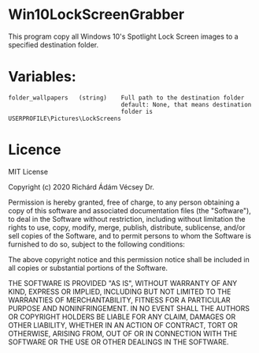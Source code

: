 # Win10LockScreenGrabber

This program copy all Windows 10's Spotlight Lock Screen images to a specified
destination folder. 

# Variables:
    folder_wallpapers   (string)    Full path to the destination folder
                                    default: None, that means destination
                                    folder is USERPROFILE\Pictures\LockScreens

# Licence
MIT License

Copyright (c) 2020 Richárd Ádám Vécsey Dr.

Permission is hereby granted, free of charge, to any person obtaining a copy
of this software and associated documentation files (the "Software"), to deal
in the Software without restriction, including without limitation the rights
to use, copy, modify, merge, publish, distribute, sublicense, and/or sell
copies of the Software, and to permit persons to whom the Software is
furnished to do so, subject to the following conditions:

The above copyright notice and this permission notice shall be included in all
copies or substantial portions of the Software.

THE SOFTWARE IS PROVIDED "AS IS", WITHOUT WARRANTY OF ANY KIND, EXPRESS OR
IMPLIED, INCLUDING BUT NOT LIMITED TO THE WARRANTIES OF MERCHANTABILITY,
FITNESS FOR A PARTICULAR PURPOSE AND NONINFRINGEMENT. IN NO EVENT SHALL THE
AUTHORS OR COPYRIGHT HOLDERS BE LIABLE FOR ANY CLAIM, DAMAGES OR OTHER
LIABILITY, WHETHER IN AN ACTION OF CONTRACT, TORT OR OTHERWISE, ARISING FROM,
OUT OF OR IN CONNECTION WITH THE SOFTWARE OR THE USE OR OTHER DEALINGS IN THE
SOFTWARE.
